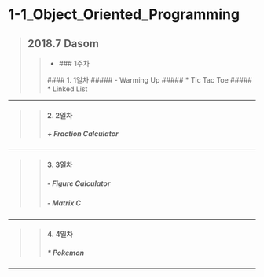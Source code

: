 # 1-1_Object_Oriented_Programming
> ## 2018.7 Dasom
>> <ul>
   >> <li> ### 1주차 </li>
>> </ul>
>>#### 1. 1일차
>> ##### - Warming Up
>> ##### * Tic Tac Toe
>> ##### * Linked List 
* * *
>>#### 2. 2일차
>> ##### + Fraction Calculator
***
>>#### 3. 3일차
>> ##### - Figure Calculator 
>> ##### - Matrix C
- - -
>>#### 4. 4일차
>> ##### * Pokemon
-------------------

